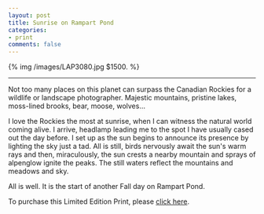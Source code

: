 ```yaml
---
layout: post
title: Sunrise on Rampart Pond
categories: 
- print
comments: false
---
```

{% img /images/LAP3080.jpg $1500. %}

---

Not too many places on this planet can surpass the Canadian Rockies for a wildlife or landscape photographer. Majestic mountains, pristine lakes, moss-lined brooks, bear, moose, wolves… 

I love the Rockies the most at sunrise, when I can witness the natural world coming alive. I arrive, headlamp leading me to the spot I have usually cased out the day before. I set up as the sun begins to announce its presence by lighting the sky just a tad. All is still, birds nervously await the sun's warm rays and then, miraculously, the sun crests a nearby mountain and sprays of alpenglow ignite the peaks. The still waters reflect the mountains and meadows and sky. 

All is well. It is the start of another Fall day on Rampart Pond.  

To purchase this Limited Edition Print, please [click here](http://shop.lesterpickerphoto.com/page/505).